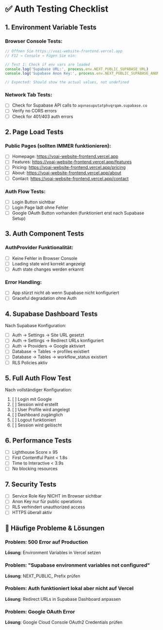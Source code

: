 # ✅ Auth Testing Checklist

## 1. Environment Variable Tests

### Browser Console Tests:
```javascript
// Öffnen Sie https://voai-website-frontend.vercel.app
// F12 → Console → Fügen Sie ein:

// Test 1: Check if env vars are loaded
console.log('Supabase URL:', process.env.NEXT_PUBLIC_SUPABASE_URL)
console.log('Supabase Anon Key:', process.env.NEXT_PUBLIC_SUPABASE_ANON_KEY)

// Expected: Should show the actual values, not undefined
```

### Network Tab Tests:
- [ ] Check for Supabase API calls to `aqvnasuputatphvqrqam.supabase.co`
- [ ] Verify no CORS errors
- [ ] Check for 401/403 auth errors

## 2. Page Load Tests

### Public Pages (sollten IMMER funktionieren):
- [ ] Homepage: https://voai-website-frontend.vercel.app
- [ ] Features: https://voai-website-frontend.vercel.app/features
- [ ] Pricing: https://voai-website-frontend.vercel.app/pricing
- [ ] About: https://voai-website-frontend.vercel.app/about
- [ ] Contact: https://voai-website-frontend.vercel.app/contact

### Auth Flow Tests:
- [ ] Login Button sichtbar
- [ ] Login Page lädt ohne Fehler
- [ ] Google OAuth Button vorhanden (funktioniert erst nach Supabase Setup)

## 3. Auth Component Tests

### AuthProvider Funktionalität:
- [ ] Keine Fehler in Browser Console
- [ ] Loading state wird korrekt angezeigt
- [ ] Auth state changes werden erkannt

### Error Handling:
- [ ] App stürzt nicht ab wenn Supabase nicht konfiguriert
- [ ] Graceful degradation ohne Auth

## 4. Supabase Dashboard Tests

Nach Supabase Konfiguration:
- [ ] Auth → Settings → Site URL gesetzt
- [ ] Auth → Settings → Redirect URLs konfiguriert
- [ ] Auth → Providers → Google aktiviert
- [ ] Database → Tables → profiles existiert
- [ ] Database → Tables → workflow_status existiert
- [ ] RLS Policies aktiv

## 5. Full Auth Flow Test

Nach vollständiger Konfiguration:
1. [ ] Login mit Google
2. [ ] Session wird erstellt
3. [ ] User Profile wird angelegt
4. [ ] Dashboard zugänglich
5. [ ] Logout funktioniert
6. [ ] Session wird gelöscht

## 6. Performance Tests

- [ ] Lighthouse Score ≥ 95
- [ ] First Contentful Paint < 1.8s
- [ ] Time to Interactive < 3.9s
- [ ] No blocking resources

## 7. Security Tests

- [ ] Service Role Key NICHT im Browser sichtbar
- [ ] Anon Key nur für public operations
- [ ] RLS verhindert unauthorized access
- [ ] HTTPS überall aktiv

## 🚨 Häufige Probleme & Lösungen

### Problem: 500 Error auf Production
**Lösung**: Environment Variables in Vercel setzen

### Problem: "Supabase environment variables not configured"
**Lösung**: NEXT_PUBLIC_ Prefix prüfen

### Problem: Auth funktioniert lokal aber nicht auf Vercel
**Lösung**: Redirect URLs in Supabase Dashboard anpassen

### Problem: Google OAuth Error
**Lösung**: Google Cloud Console OAuth2 Credentials prüfen